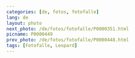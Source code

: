 ```yaml
---
categories: [de, fotos, fotofalle]
lang: de
layout: photo
next_photo: /de/fotos/fotofalle/P0000351.html
picname: P0000449
prev_photo: /de/fotos/fotofalle/P0000448.html
tags: [Fotofalle, Leopard]
---
```

